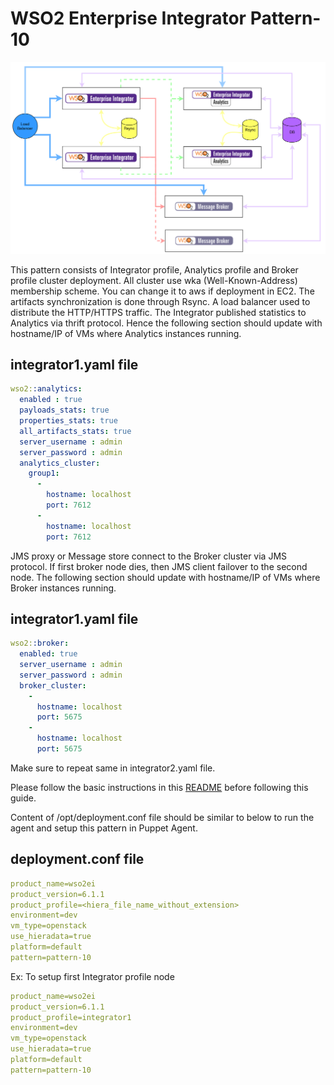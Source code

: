 # WSO2 Enterprise Integrator Pattern-10

![pattern-design](../../../../../patterns/design/wso2ei-6.1.1-pattern-10.png)

This pattern consists of Integrator profile, Analytics profile and Broker profile cluster deployment. All cluster use wka (Well-Known-Address) membership scheme. You can change it to aws if deployment in EC2. The artifacts synchronization is done through Rsync. A load balancer used to distribute the HTTP/HTTPS traffic. The Integrator published statistics to Analytics via thrift protocol. Hence the following section should update with hostname/IP of VMs where Analytics instances running.

## integrator1.yaml file

```yaml
wso2::analytics:
  enabled : true
  payloads_stats: true
  properties_stats: true
  all_artifacts_stats: true
  server_username : admin
  server_password : admin
  analytics_cluster:
    group1:
      -
        hostname: localhost
        port: 7612
      -
        hostname: localhost
        port: 7612

```

JMS proxy or Message store connect to the Broker cluster via JMS protocol. If first broker node dies, then JMS client failover to the second node. The following section should update with hostname/IP of VMs where Broker instances running.

## integrator1.yaml file

```yaml
wso2::broker:
  enabled: true
  server_username : admin
  server_password : admin
  broker_cluster:
    -
      hostname: localhost
      port: 5675
    -
      hostname: localhost
      port: 5675

```

Make sure to repeat same in integrator2.yaml file.

Please follow the basic instructions in this [README](../../../../../README.md) before following this guide.

Content of /opt/deployment.conf file should be similar to below to run the agent and setup this pattern in Puppet Agent.

## deployment.conf file

```yaml
product_name=wso2ei
product_version=6.1.1
product_profile=<hiera_file_name_without_extension>
environment=dev
vm_type=openstack
use_hieradata=true
platform=default
pattern=pattern-10

```

Ex: To setup first Integrator profile node

```yaml
product_name=wso2ei
product_version=6.1.1
product_profile=integrator1
environment=dev
vm_type=openstack
use_hieradata=true
platform=default
pattern=pattern-10

```
